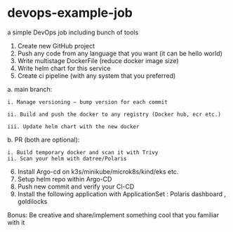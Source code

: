# devops-example-job
a simple DevOps job including bunch of tools

1. Create new GitHub project
2. Push any code from any language that you want (it can be hello world)
3. Write multistage DockerFile (reduce docker image size)
4. Write helm chart for this service
5. Create ci pipeline (with any system that you preferred)

  a. main branch:

    i. Manage versioning — bump version for each commit

    ii. Build and push the docker to any registry (Docker hub, ecr etc.)

    iii. Update helm chart with the new docker

  b. PR (both are optional):

    i. Build temporary docker and scan it with Trivy
    ii. Scan your helm with datree/Polaris
6. Install Argo-cd on k3s/minikube/microk8s/kind/eks etc.
7. Setup helm repo within Argo-CD
8. Push new commit and verify your Cl-CD
9. Install the following application with ApplicationSet : Polaris dashboard , goldilocks

Bonus: Be creative and share/implement something cool that you familiar with it